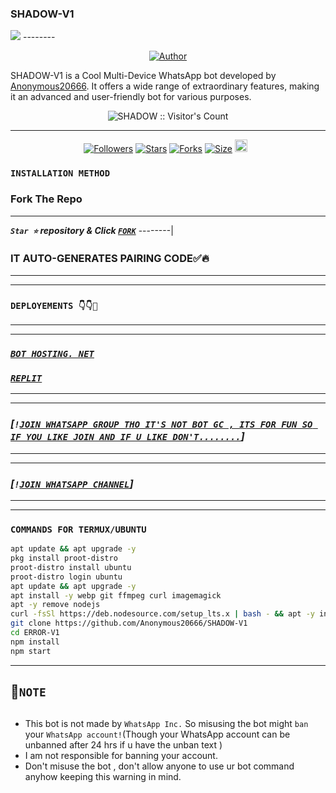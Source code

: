 ### SHADOW-V1 
<img src="https://i.imghippo.com/files/aOAUQ1728623236.png">
--------

<p align="center">
<a href="https://github.com/Anonymous20666"><img title="Author" src="https://files.fm/f/uxc8vsxpnd?style=for-the-badge&logo=github"></a>

SHADOW-V1  is a Cool Multi-Device WhatsApp bot developed by [Anonymous20666](https://github.com/Anonymous20666). It offers a wide range of extraordinary features, making it an advanced and user-friendly bot for various purposes.

<p align="center"><img src="https://profile-counter.glitch.me/{SHADOW-V1}/count.svg" alt="SHADOW :: Visitor's Count" /></p>


--------


<p align="center">
<a href="https://github.com/Anonymous20666/followers"><img title="Followers" src="https://img.shields.io/github/followers/Anonymous2066?color=red&style=flat-square"></a>
<a href="https://github.com/Anonymous20666/SHADOW-V1/stargazers/"><img title="Stars" src="https://img.shields.io/github/stars/Anonymous20666/SHADOW-V1?color=blue&style=flat-square"></a>
<a href="https://github.com/Anonymous20666/SHADOW-V1/network/members"><img title="Forks" src="https://img.shields.io/github/forks/Anonymous20666/SHADOW-V1?color=red&style=flat-square"></a>
<a href="https://github.com/Anonymous20666/SHADOW-V1/"><img title="Size" src="https://img.shields.io/github/repo-size/Anonymous20666/SHADOW-V1?style=flat-square&color=blue"></a>
<a href="https://github.com/Anonymous20666/SHADOW-V1/graphs/commit-activity"><img height="20" src="https://img.shields.io/badge/Maintained%3F-yes-blue.svg"></a>&nbsp;&nbsp;
</p>
<p align='center'>
</p>

### `INSTALLATION METHOD`

  
### Fork The Repo

--------
***`Star ⭐` repository & Click [`FORK`](https://github.com/Anonymous20666/SHADOW-V1/fork)***
--------|


### IT AUTO-GENERATES PAIRING CODE✅🔥
--------------


-----------------
### `DEPLOYEMENTS 👇👇🥰`
-------------
-------------

### ***[`BOT HOSTING. NET`](https://bot-hosting.net/?aff=1212488886408712262)***

###  ***[`REPLIT`](https://repl.it/github/Anonymous20666/SHADOW-V1)***

--------
--------

### ***[`!`[`JOIN WHATSAPP GROUP THO IT'S NOT BOT GC , ITS FOR FUN SO IF YOU LIKE JOIN AND IF U LIKE DON'T........`](https://chat.whatsapp.com/BjHW7El8xPyKSTEwcVnPSj)]***

--------
--------

### ***[`!`[`JOIN WHATSAPP CHANNEL`](https://whatsapp.com/channel/0029Vafy50bB4hdZV9YAAn2r)]***


-------

--------


### `COMMANDS FOR TERMUX/UBUNTU`
```bash
apt update && apt upgrade -y
pkg install proot-distro
proot-distro install ubuntu
proot-distro login ubuntu
apt update && apt upgrade -y
apt install -y webp git ffmpeg curl imagemagick
apt -y remove nodejs
curl -fsSl https://deb.nodesource.com/setup_lts.x | bash - && apt -y install nodejs
git clone https://github.com/Anonymous20666/SHADOW-V1
cd ERROR-V1
npm install
npm start
```

--------


## 🎁`NOTE`
   
## 
- This bot is not made by `WhatsApp Inc.` So misusing the bot might `ban` your `WhatsApp account!`(Though your WhatsApp account can be unbanned after 24 hrs if u have the unban text )
- I am not responsible for banning your account.
- Don't misuse the bot , don't allow anyone to use ur bot command anyhow keeping this warning in mind.

 <br><br>
 
